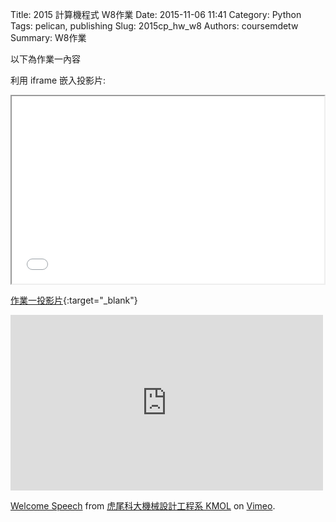 Title: 2015 計算機程式 W8作業
Date: 2015-11-06 11:41
Category: Python
Tags: pelican, publishing
Slug: 2015cp_hw_w8
Authors: coursemdetw
Summary: W8作業

以下為作業一內容

利用 iframe 嵌入投影片:

<iframe src="40423144_cp_w8_p.html" width="500" height="300"></iframe>

[作業一投影片](40423144_cp_w8_p.html){:target="_blank"}


<iframe src="https://player.vimeo.com/video/137724068" width="500" height="281" frameborder="0" webkitallowfullscreen mozallowfullscreen allowfullscreen></iframe> <p><a href="https://vimeo.com/137724068">Welcome Speech</a> from <a href="https://vimeo.com/user24079973">虎尾科大機械設計工程系 KMOL</a> on <a href="https://vimeo.com">Vimeo</a>.</p>
